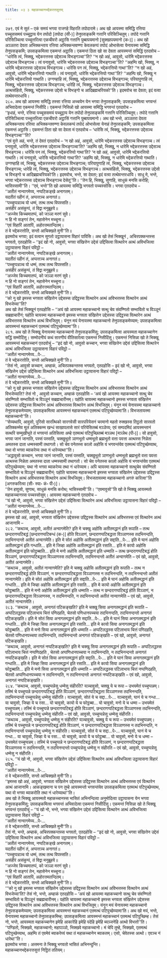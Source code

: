 ```yaml
---
title: ०३ ३ महाकच्चानभद्देकरत्तसुत्तम्

---
```


२७९. एवं मे सुतं – एकं समयं भगवा राजगहे विहरति तपोदारामे। अथ खो आयस्मा समिद्धि रत्तिया पच्चूससमयं पच्चुट्ठाय येन तपोदो [तपोदा (सी॰)] तेनुपसङ्कमि गत्तानि परिसिञ्चितुम्। तपोदे गत्तानि परिसिञ्चित्वा पच्चुत्तरित्वा एकचीवरो अट्ठासि गत्तानि पुब्बापयमानो [सुक्खापयमानो (क॰)]। अथ खो अञ्ञतरा देवता अभिक्कन्ताय रत्तिया अभिक्कन्तवण्णा केवलकप्पं तपोदं ओभासेत्वा येनायस्मा समिद्धि तेनुपसङ्कमि; उपसङ्कमित्वा एकमन्तं अट्ठासि। एकमन्तं ठिता खो सा देवता आयस्मन्तं समिद्धिं एतदवोच – ‘‘धारेसि त्वं, भिक्खु, भद्देकरत्तस्स उद्देसञ्च विभङ्गञ्चा’’ति? ‘‘न खो अहं, आवुसो, धारेमि भद्देकरत्तस्स उद्देसञ्च विभङ्गञ्च। त्वं पनावुसो, धारेसि भद्देकरत्तस्स उद्देसञ्च विभङ्गञ्चा’’ति? ‘‘अहम्पि खो, भिक्खु, न धारेमि भद्देकरत्तस्स उद्देसञ्च विभङ्गञ्च। धारेसि पन त्वं, भिक्खु, भद्देकरत्तियो गाथा’’ति? ‘‘न खो अहं, आवुसो, धारेमि भद्देकरत्तियो गाथाति। त्वं पनावुसो, धारेसि भद्देकरत्तियो गाथा’’ति? ‘‘अहम्पि खो, भिक्खु न धारेमि भद्देकरत्तियो गाथाति। उग्गण्हाहि त्वं, भिक्खु, भद्देकरत्तस्स उद्देसञ्च विभङ्गञ्च; परियापुणाहि त्वं, भिक्खु, भद्देकरत्तस्स उद्देसञ्च विभङ्गञ्च; धारेहि त्वं, भिक्खु, भद्देकरत्तस्स उद्देसञ्च विभङ्गञ्च। अत्थसंहितो, भिक्खु, भद्देकरत्तस्स उद्देसो च विभङ्गो च आदिब्रह्मचरियको’’ति। इदमवोच सा देवता; इदं वत्वा तत्थेवन्तरधायि।  
२८०. अथ खो आयस्मा समिद्धि तस्सा रत्तिया अच्चयेन येन भगवा तेनुपसङ्कमि; उपसङ्कमित्वा भगवन्तं अभिवादेत्वा एकमन्तं निसीदि। एकमन्तं निसिन्नो खो आयस्मा समिद्धि भगवन्तं एतदवोच –  
‘‘इधाहं, भन्ते, रत्तिया पच्चूससमयं पच्चुट्ठाय येन तपोदो तेनुपसङ्कमिं गत्तानि परिसिञ्चितुम्। तपोदे गत्तानि परिसिञ्चित्वा पच्चुत्तरित्वा एकचीवरो अट्ठासिं गत्तानि पुब्बापयमानो। अथ खो भन्ते, अञ्ञतरा देवता अभिक्कन्ताय रत्तिया अभिक्कन्तवण्णा केवलकप्पं तपोदं ओभासेत्वा येनाहं तेनुपसङ्कमि; उपसङ्कमित्वा एकमन्तं अट्ठासि। एकमन्तं ठिता खो सा देवता मं एतदवोच – ‘धारेसि त्वं, भिक्खु, भद्देकरत्तस्स उद्देसञ्च विभङ्गञ्चा’’’ति?  
‘‘एवं वुत्ते अहं, भन्ते, तं देवतं एतदवोचं – ‘न खो अहं, आवुसो, धारेमि भद्देकरत्तस्स उद्देसञ्च विभङ्गञ्च। त्वं पनावुसो, धारेसि भद्देकरत्तस्स उद्देसञ्च विभङ्गञ्चा’ति? ‘अहम्पि खो, भिक्खु, न धारेमि भद्देकरत्तस्स उद्देसञ्च विभङ्गञ्च। धारेसि पन त्वं, भिक्खु, भद्देकरत्तियो गाथा’ति? ‘न खो अहं, आवुसो, धारेमि भद्देकरत्तियो गाथाति। त्वं पनावुसो, धारेसि भद्देकरत्तियो गाथा’ति? ‘अहम्पि खो, भिक्खु, न धारेमि भद्देकरत्तियो गाथाति। उग्गण्हाहि त्वं, भिक्खु, भद्देकरत्तस्स उद्देसञ्च विभङ्गञ्च; परियापुणाहि त्वं, भिक्खु, भद्देकरत्तस्स उद्देसञ्च विभङ्गञ्च; धारेहि त्वं, भिक्खु, भद्देकरत्तस्स उद्देसञ्च विभङ्गञ्च। अत्थसंहितो, भिक्खु, भद्देकरत्तस्स उद्देसो च विभङ्गो च आदिब्रह्मचरियको’ति। इदमवोच, भन्ते, सा देवता; इदं वत्वा तत्थेवन्तरधायि। साधु मे, भन्ते, भगवा भद्देकरत्तस्स उद्देसञ्च विभङ्गञ्च देसेतू’’ति। ‘‘तेन हि, भिक्खु, सुणाहि, साधुकं मनसि करोहि; भासिस्सामी’’ति। ‘‘एवं, भन्ते’’ति खो आयस्मा समिद्धि भगवतो पच्चस्सोसि। भगवा एतदवोच –  
‘‘अतीतं नान्वागमेय्य, नप्पटिकङ्खे अनागतम्।  
यदतीतं पहीनं तं, अप्पत्तञ्च अनागतं॥  
‘‘पच्चुप्पन्नञ्च यो धम्मं, तत्थ तत्थ विपस्सति।  
असंहीरं असंकुप्पं, तं विद्वा मनुब्रूहये॥  
‘‘अज्जेव किच्चमातप्पं, को जञ्ञा मरणं सुवे।  
न हि नो सङ्गरं तेन, महासेनेन मच्चुना॥  
‘‘एवं विहारिं आतापिं, अहोरत्तमतन्दितम्।  
तं वे भद्देकरत्तोति, सन्तो आचिक्खते मुनी’’ति॥  
इदमवोच भगवा; इदं वत्वान सुगतो उट्ठायासना विहारं पाविसि। अथ खो तेसं भिक्खूनं , अचिरपक्कन्तस्स भगवतो, एतदहोसि – ‘‘इदं खो नो, आवुसो, भगवा संखित्तेन उद्देसं उद्दिसित्वा वित्थारेन अत्थं अविभजित्वा उट्ठायासना विहारं पविट्ठो –  
‘‘अतीतं नान्वागमेय्य, नप्पटिकङ्खे अनागतम्।  
यदतीतं पहीनं तं, अप्पत्तञ्च अनागतं॥  
‘‘पच्चुप्पन्नञ्च यो धम्मं, तत्थ तत्थ विपस्सति।  
असंहीरं असंकुप्पं, तं विद्वा मनुब्रूहये॥  
‘‘अज्जेव किच्चमातप्पं, को जञ्ञा मरणं सुवे।  
न हि नो सङ्गरं तेन, महासेनेन मच्चुना॥  
‘‘एवं विहारिं आतापिं, अहोरत्तमतन्दितम्।  
तं वे भद्देकरत्तोति, सन्तो आचिक्खते मुनी’’ति॥  
‘‘को नु खो इमस्स भगवता संखित्तेन उद्देसस्स उद्दिट्ठस्स वित्थारेन अत्थं अविभत्तस्स वित्थारेन अत्थं विभजेय्या’’ति?  
अथ खो तेसं भिक्खूनं एतदहोसि – ‘‘अयं खो आयस्मा महाकच्चानो सत्थु चेव संवण्णितो सम्भावितो च विञ्ञूनं सब्रह्मचारीनं; पहोति चायस्मा महाकच्चानो इमस्स भगवता संखित्तेन उद्देसस्स उद्दिट्ठस्स वित्थारेन अत्थं अविभत्तस्स वित्थारेन अत्थं विभजितुम्। यंनून मयं येनायस्मा महाकच्चानो तेनुपसङ्कमेय्याम; उपसङ्कमित्वा आयस्मन्तं महाकच्चानं एतमत्थं पटिपुच्छेय्यामा’’ति।  
२८१. अथ खो ते भिक्खू येनायस्मा महाकच्चानो तेनुपसङ्कमिंसु; उपसङ्कमित्वा आयस्मता महाकच्चानेन सद्धिं सम्मोदिंसु। सम्मोदनीयं कथं सारणीयं वीतिसारेत्वा एकमन्तं निसीदिंसु। एकमन्तं निसिन्ना खो ते भिक्खू आयस्मन्तं महाकच्चानं एतदवोचुं – ‘‘इदं खो नो, आवुसो कच्चान, भगवा संखित्तेन उद्देसं उद्दिसित्वा वित्थारेन अत्थं अविभजित्वा उट्ठायासना विहारं पविट्ठो –  
‘‘अतीतं नान्वागमेय्य…पे॰…  
तं वे भद्देकरत्तोति, सन्तो आचिक्खते मुनी’’ति॥  
‘‘तेसं नो, आवुसो कच्चान, अम्हाकं, अचिरपक्कन्तस्स भगवतो, एतदहोसि – इदं खो नो, आवुसो, भगवा संखित्तेन उद्देसं उद्दिसित्वा वित्थारेन अत्थं अविभजित्वा उट्ठायासना विहारं पविट्ठो –  
‘‘अतीतं नान्वागमेय्य…पे॰…  
तं वे भद्देकरत्तोति, सन्तो आचिक्खते मुनी’’ति॥  
‘‘को नु खो इमस्स भगवता संखित्तेन उद्देसस्स उद्दिट्ठस्स वित्थारेन अत्थं अविभत्तस्स वित्थारेन अत्थं विभजेय्याति? तेसं नो , आवुसो कच्चान, अम्हाकं एतदहोसि – ‘अयं खो आयस्मा महाकच्चानो सत्थु चेव संवण्णितो सम्भावितो च विञ्ञूनं सब्रह्मचारीनम्। पहोति चायस्मा महाकच्चानो इमस्स भगवता संखित्तेन उद्देसस्स उद्दिट्ठस्स वित्थारेन अत्थं अविभत्तस्स वित्थारेन अत्थं विभजितुम्। यंनून मयं येनायस्मा महाकच्चानो तेनुपसङ्कमेय्याम; उपसङ्कमित्वा आयस्मन्तं महाकच्चानं एतमत्थं पटिपुच्छेय्यामा’ति। विभजतायस्मा महाकच्चानो’’ति।  
‘‘सेय्यथापि, आवुसो, पुरिसो सारत्थिको सारगवेसी सारपरियेसनं चरमानो महतो रुक्खस्स तिट्ठतो सारवतो अतिक्कम्मेव मूलं अतिक्कम्म खन्धं साखापलासे सारं परियेसितब्बं मञ्ञेय्य; एवं सम्पदमिदं आयस्मन्तानं सत्थरि सम्मुखीभूते तं भगवन्तं अतिसित्वा अम्हे एतमत्थं पटिपुच्छितब्बं मञ्ञथ [मञ्ञेथ (पी॰)]। सो हावुसो, भगवा जानं जानाति, पस्सं पस्सति, चक्खुभूतो ञाणभूतो धम्मभूतो ब्रह्मभूतो वत्ता पवत्ता अत्थस्स निन्नेता अमतस्स दाता धम्मस्सामी तथागतो। सो चेव पनेतस्स कालो अहोसि यं भगवन्तंयेव एतमत्थं पटिपुच्छेय्याथ, यथा वो भगवा ब्याकरेय्य तथा नं धारेय्याथा’’ति।  
‘‘अद्धावुसो कच्चान, भगवा जानं जानाति, पस्सं पस्सति, चक्खुभूतो ञाणभूतो धम्मभूतो ब्रह्मभूतो वत्ता पवत्ता अत्थस्स निन्नेता अमतस्स दाता धम्मस्सामी तथागतो। सो चेव पनेतस्स कालो अहोसि यं भगवन्तंयेव एतमत्थं पटिपुच्छेय्याम; यथा नो भगवा ब्याकरेय्य तथा नं धारेय्याम। अपि चायस्मा महाकच्चानो सत्थुचेव संवण्णितो सम्भावितो च विञ्ञूनं सब्रह्मचारीनं; पहोति चायस्मा महाकच्चानो इमस्स भगवता संखित्तेन उद्देसस्स उद्दिट्ठस्स वित्थारेन अत्थं अविभत्तस्स वित्थारेन अत्थं विभजितुम्। विभजतायस्मा महाकच्चानो अगरुं करित्वा’’ति [अगरुकरित्वा (सी॰ स्या॰ कं॰ पी॰)]।  
‘‘तेन हावुसो, सुणाथ, साधुकं मनसि करोथ; भासिस्सामी’’ति। ‘‘एवमावुसो’’ति खो ते भिक्खू आयस्मतो महाकच्चानस्स पच्चस्सोसुम्। आयस्मा महाकच्चानो एतदवोच –  
‘‘यं खो नो, आवुसो, भगवा संखित्तेन उद्देसं उद्दिसित्वा वित्थारेन अत्थं अविभजित्वा उट्ठायासना विहारं पविट्ठो –  
‘‘अतीतं नान्वागमेय्य…पे॰…  
तं वे भद्देकरत्तोति, सन्तो आचिक्खते मुनी’’ति॥  
इमस्स खो अहं, आवुसो, भगवता संखित्तेन उद्देसस्स उद्दिट्ठस्स वित्थारेन अत्थं अविभत्तस्स एवं वित्थारेन अत्थं आजानामि –  
२८२. ‘‘कथञ्च, आवुसो, अतीतं अन्वागमेति? इति मे चक्खु अहोसि अतीतमद्धानं इति रूपाति – तत्थ छन्दरागप्पटिबद्धं [छन्दरागप्पटिबन्धं (क॰)] होति विञ्ञाणं, छन्दरागप्पटिबद्धत्ता विञ्ञाणस्स तदभिनन्दति, तदभिनन्दन्तो अतीतं अन्वागमेति। इति मे सोतं अहोसि अतीतमद्धानं इति सद्दाति…पे॰… इति मे घानं अहोसि अतीतमद्धानं इति गन्धाति… इति मे जिव्हा अहोसि अतीतमद्धानं इति रसाति… इति मे कायो अहोसि अतीतमद्धानं इति फोट्ठब्बाति… इति मे मनो अहोसि अतीतमद्धानं इति धम्माति – तत्थ छन्दरागप्पटिबद्धं होति विञ्ञाणं, छन्दरागप्पटिबद्धत्ता विञ्ञाणस्स तदभिनन्दति, तदभिनन्दन्तो अतीतं अन्वागमेति – एवं खो, आवुसो, अतीतं अन्वागमेति।  
‘‘कथञ्च , आवुसो, अतीतं नान्वागमेति? इति मे चक्खु अहोसि अतीतमद्धानं इति रूपाति – तत्थ न छन्दरागप्पटिबद्धं होति विञ्ञाणं, न छन्दरागप्पटिबद्धत्ता विञ्ञाणस्स न तदभिनन्दति, न तदभिनन्दन्तो अतीतं नान्वागमेति। इति मे सोतं अहोसि अतीतमद्धानं इति सद्दाति…पे॰… इति मे घानं अहोसि अतीतमद्धानं इति गन्धाति… इति मे जिव्हा अहोसि अतीतमद्धानं इति रसाति… इति मे कायो अहोसि अतीतमद्धानं इति फोट्ठब्बाति… इति मे मनो अहोसि अतीतमद्धानं इति धम्माति – तत्थ न छन्दरागप्पटिबद्धं होति विञ्ञाणं, न छन्दरागप्पटिबद्धत्ता विञ्ञाणस्स, न तदभिनन्दति, न तदभिनन्दन्तो अतीतं नान्वागमेति – एवं खो, आवुसो, अतीतं नान्वागमेति।  
२८३. ‘‘कथञ्च , आवुसो, अनागतं पटिकङ्खति? इति मे चक्खु सिया अनागतमद्धानं इति रूपाति – अप्पटिलद्धस्स पटिलाभाय चित्तं पणिदहति, चेतसो पणिधानपच्चया तदभिनन्दति, तदभिनन्दन्तो अनागतं पटिकङ्खति। इति मे सोतं सिया अनागतमद्धानं इति सद्दाति…पे॰… इति मे घानं सिया अनागतमद्धानं इति गन्धाति… इति मे जिव्हा सिया अनागतमद्धानं इति रसाति… इति मे कायो सिया अनागतमद्धानं इति फोट्ठब्बाति… इति मे मनो सिया अनागतमद्धानं इति धम्माति – अप्पटिलद्धस्स पटिलाभाय चित्तं पणिदहति, चेतसो पणिधानपच्चया तदभिनन्दति, तदभिनन्दन्तो अनागतं पटिकङ्खति – एवं खो, आवुसो, अनागतं पटिकङ्खति।  
‘‘कथञ्च, आवुसो, अनागतं नप्पटिकङ्खति? इति मे चक्खु सिया अनागतमद्धानं इति रूपाति – अप्पटिलद्धस्स पटिलाभाय चित्तं नप्पणिदहति , चेतसो अप्पणिधानपच्चया न तदभिनन्दति, न तदभिनन्दन्तो अनागतं नप्पटिकङ्खति। इति मे सोतं सिया अनागतमद्धानं इति सद्दाति…पे॰… इति मे घानं सिया अनागतमद्धानं इति गन्धाति… इति मे जिव्हा सिया अनागतमद्धानं इति रसाति… इति मे कायो सिया अनागतमद्धानं इति फोट्ठब्बाति… इति मे मनो सिया अनागतमद्धानं इति धम्माति – अप्पटिलद्धस्स पटिलाभाय चित्तं नप्पणिदहति, चेतसो अप्पणिधानपच्चया न तदभिनन्दति, न तदभिनन्दन्तो अनागतं नप्पटिकङ्खति – एवं खो, आवुसो, अनागतं नप्पटिकङ्खति।  
२८४. ‘‘कथञ्च, आवुसो, पच्चुप्पन्नेसु धम्मेसु संहीरति? यञ्चावुसो, चक्खु ये च रूपा – उभयमेतं पच्चुप्पन्नम्। तस्मिं चे पच्चुप्पन्ने छन्दरागप्पटिबद्धं होति विञ्ञाणं, छन्दरागप्पटिबद्धत्ता विञ्ञाणस्स तदभिनन्दति, तदभिनन्दन्तो पच्चुप्पन्नेसु धम्मेसु संहीरति। यञ्चावुसो, सोतं ये च सद्दा…पे॰… यञ्चावुसो, घानं ये च गन्धा… या चावुसो, जिव्हा ये च रसा… यो चावुसो, कायो ये च फोट्ठब्बा… यो चावुसो, मनो ये च धम्मा – उभयमेतं पच्चुप्पन्नम्। तस्मिं चे पच्चुप्पन्ने छन्दरागप्पटिबद्धं होति विञ्ञाणं, छन्दरागप्पटिबद्धत्ता विञ्ञाणस्स तदभिनन्दति, तदभिनन्दन्तो पच्चुप्पन्नेसु धम्मेसु संहीरति – एवं खो, आवुसो, पच्चुप्पन्नेसु धम्मेसु संहीरति।  
‘‘कथञ्च , आवुसो, पच्चुप्पन्नेसु धम्मेसु न संहीरति? यञ्चावुसो, चक्खु ये च रूपा – उभयमेतं पच्चुप्पन्नम्। तस्मिं चे पच्चुप्पन्ने न छन्दरागप्पटिबद्धं होति विञ्ञाणं, न छन्दरागप्पटिबद्धत्ता विञ्ञाणस्स न तदभिनन्दति, न तदभिनन्दन्तो पच्चुप्पन्नेसु धम्मेसु न संहीरति। यञ्चावुसो, सोतं ये च सद्दा…पे॰… यञ्चावुसो, घानं ये च गन्धा… या चावुसो, जिव्हा ये च रसा… यो चावुसो, कायो ये च फोट्ठब्बा… यो चावुसो, मनो ये च धम्मा – उभयमेतं पच्चुप्पन्नम्। तस्मिं चे पच्चुप्पन्ने न छन्दरागप्पटिबद्धं होति विञ्ञाणं, न छन्दरागप्पटिबद्धत्ता विञ्ञाणस्स न तदभिनन्दति, न तदभिनन्दन्तो पच्चुप्पन्नेसु धम्मेसु न संहीरति – एवं खो, आवुसो, पच्चुप्पन्नेसु धम्मेसु न संहीरति।  
२८५. ‘‘यं खो नो, आवुसो, भगवा संखित्तेन उद्देसं उद्दिसित्वा वित्थारेन अत्थं अविभजित्वा उट्ठायासना विहारं पविट्ठो –  
‘‘अतीतं नान्वागमेय्य…पे॰…  
तं वे भद्देकरत्तोति, सन्तो आचिक्खते मुनी’’ति॥  
‘‘इमस्स खो अहं, आवुसो, भगवता संखित्तेन उद्देसस्स उद्दिट्ठस्स वित्थारेन अत्थं अविभत्तस्स एवं वित्थारेन अत्थं आजानामि। आकङ्खमाना च पन तुम्हे आयस्मन्तो भगवन्तंयेव उपसङ्कमित्वा एतमत्थं पटिपुच्छेय्याथ, यथा वो भगवा ब्याकरोति तथा नं धारेय्याथा’’ति।  
अथ खो ते भिक्खू आयस्मतो महाकच्चानस्स भासितं अभिनन्दित्वा अनुमोदित्वा उट्ठायासना येन भगवा तेनुपसङ्कमिंसु; उपसङ्कमित्वा भगवन्तं अभिवादेत्वा एकमन्तं निसीदिंसु। एकमन्तं निसिन्ना खो ते भिक्खू भगवन्तं एतदवोचुं – ‘‘यं खो नो, भन्ते, भगवा संखित्तेन उद्देसं उद्दिसित्वा वित्थारेन अत्थं अविभजित्वा उट्ठायासना विहारं पविट्ठो –  
‘‘अतीतं नान्वागमेय्य…पे॰…  
तं वे भद्देकरत्तोति, सन्तो आचिक्खते मुनी’’ति॥  
तेसं नो, भन्ते, अम्हाकं, अचिरपक्कन्तस्स भगवतो, एतदहोसि – ‘‘इदं खो नो, आवुसो, भगवा संखित्तेन उद्देसं उद्दिसित्वा वित्थारेन अत्थं अविभजित्वा उट्ठायासना विहारं पविट्ठो –  
‘‘अतीतं नान्वागमेय्य, नप्पटिकङ्खे अनागतम्।  
यदतीतं पहीनं तं, अप्पत्तञ्च अनागतं॥  
‘‘पच्चुप्पन्नञ्च यो धम्मं, तत्थ तत्थ विपस्सति।  
असंहीरं असंकुप्पं, तं विद्वा मनुब्रूहये॥  
‘‘अज्जेव किच्चमातप्पं, को जञ्ञा मरणं सुवे।  
न हि नो सङ्गरं तेन, महासेनेन मच्चुना॥  
‘‘एवं विहारिं आतापिं, अहोरत्तमतन्दितम्।  
तं वे भद्देकरत्तोति, सन्तो आचिक्खते मुनी’’ति॥  
‘‘‘को नु खो इमस्स भगवता संखित्तेन उद्देसस्स उद्दिट्ठस्स वित्थारेन अत्थं अविभत्तस्स वित्थारेन अत्थं विभजेय्या’ति? तेसं नो, भन्ते, अम्हाकं एतदहोसि – ‘अयं खो आयस्मा महाकच्चानो सत्थु चेव संवण्णितो सम्भावितो च विञ्ञूनं सब्रह्मचारीनम्। पहोति चायस्मा महाकच्चानो इमस्स भगवता संखित्तेन उद्देसस्स उद्दिट्ठस्स वित्थारेन अत्थं अविभत्तस्स वित्थारेन अत्थं विभजितुम्। यंनून मयं येनायस्मा महाकच्चानो तेनुपसङ्कमेय्याम; उपसङ्कमित्वा आयस्मन्तं महाकच्चानं एतमत्थं पटिपुच्छेय्यामा’ति। अथ खो मयं, भन्ते, येनायस्मा महाकच्चानो तेनुपसङ्कमिम्ह; उपसङ्कमित्वा आयस्मन्तं महाकच्चानं एतमत्थं पटिपुच्छिम्ह। तेसं नो, भन्ते, आयस्मता महाकच्चानेन इमेहि आकारेहि इमेहि पदेहि इमेहि ब्यञ्जनेहि अत्थो विभत्तो’’ति।  
‘‘पण्डितो, भिक्खवे, महाकच्चानो; महापञ्ञो, भिक्खवे महाकच्चानो। मं चेपि तुम्हे, भिक्खवे, एतमत्थं पटिपुच्छेय्याथ, अहम्पि तं एवमेवं ब्याकरेय्यं यथा तं महाकच्चानेन ब्याकतम्। एसो, चेवेतस्स अत्थो। एवञ्च नं धारेथा’’ति।  
इदमवोच भगवा। अत्तमना ते भिक्खू भगवतो भासितं अभिनन्दुन्ति।  
महाकच्चानभद्देकरत्तसुत्तं निट्ठितं ततियम्।  

